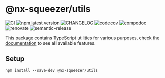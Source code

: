 # @nx-squeezer/utils <!-- omit in toc -->

[![CI](https://github.com/nx-squeezer/squeezer/actions/workflows/ci.yml/badge.svg)](https://github.com/nx-squeezer/squeezer/actions/workflows/ci.yml) [![npm latest version](https://img.shields.io/npm/v/@nx-squeezer/utils/latest.svg)](https://www.npmjs.com/package/@nx-squeezer/utils) [![CHANGELOG](https://img.shields.io/badge/CHANGELOG--orange.svg)](https://github.com/nx-squeezer/squeezer/blob/main/packages/utils/CHANGELOG.md) [![codecov](https://codecov.io/gh/nx-squeezer/squeezer/branch/main/graph/badge.svg)](https://codecov.io/gh/nx-squeezer/squeezer) [![compodoc](https://nx-squeezer.github.io/squeezer/packages/utils/images/coverage-badge-documentation.svg)](https://nx-squeezer.github.io/squeezer/packages/utils/) ![renovate](https://img.shields.io/badge/maintaied%20with-renovate-blue?logo=renovatebot) ![semantic-release](https://img.shields.io/badge/%20%20%F0%9F%93%A6%F0%9F%9A%80-semantic--release-e10079.svg)

This package contains TypeScript utilities for various purposes, check the [documentation](https://nx-squeezer.github.io/squeezer/packages/devkit) to see all available features.

## Setup <!-- omit in toc -->

```shell
npm install --save-dev @nx-squeezer/utils
```
